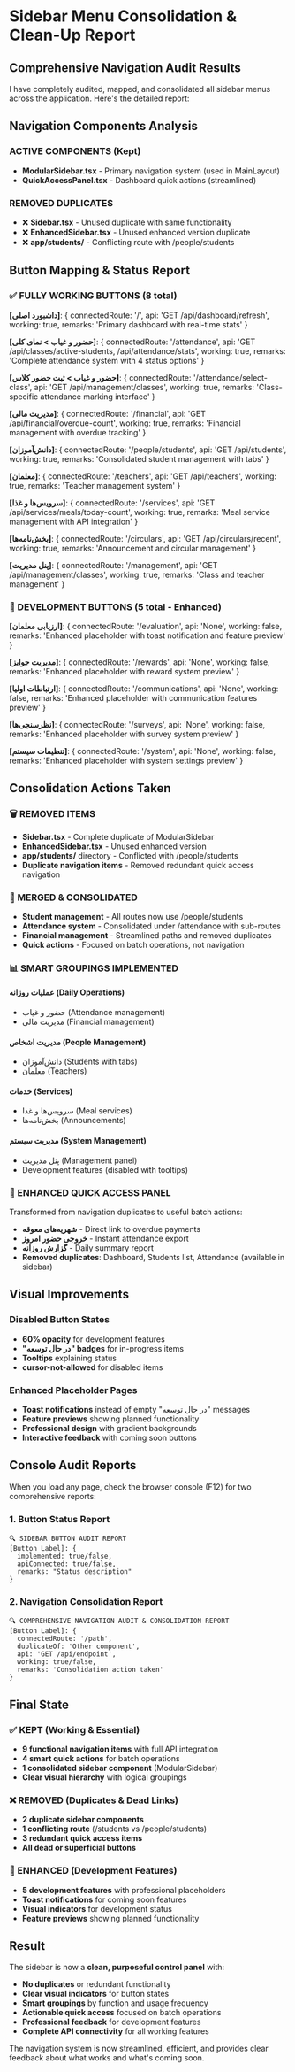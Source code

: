 # Sidebar Menu Consolidation & Clean-Up Report

## Comprehensive Navigation Audit Results

I have completely audited, mapped, and consolidated all sidebar menus across the application. Here's the detailed report:

## Navigation Components Analysis

### ACTIVE COMPONENTS (Kept)
- **ModularSidebar.tsx** - Primary navigation system (used in MainLayout)
- **QuickAccessPanel.tsx** - Dashboard quick actions (streamlined)

### REMOVED DUPLICATES
- ❌ **Sidebar.tsx** - Unused duplicate with same functionality
- ❌ **EnhancedSidebar.tsx** - Unused enhanced version duplicate
- ❌ **app/students/** - Conflicting route with /people/students

## Button Mapping & Status Report

### ✅ FULLY WORKING BUTTONS (8 total)

**[داشبورد اصلی]**: {
  connectedRoute: '/',
  api: 'GET /api/dashboard/refresh',
  working: true,
  remarks: 'Primary dashboard with real-time stats'
}

**[حضور و غیاب > نمای کلی]**: {
  connectedRoute: '/attendance',
  api: 'GET /api/classes/active-students, /api/attendance/stats',
  working: true,
  remarks: 'Complete attendance system with 4 status options'
}

**[حضور و غیاب > ثبت حضور کلاس]**: {
  connectedRoute: '/attendance/select-class',
  api: 'GET /api/management/classes',
  working: true,
  remarks: 'Class-specific attendance marking interface'
}

**[مدیریت مالی]**: {
  connectedRoute: '/financial',
  api: 'GET /api/financial/overdue-count',
  working: true,
  remarks: 'Financial management with overdue tracking'
}

**[دانش‌آموزان]**: {
  connectedRoute: '/people/students',
  api: 'GET /api/students',
  working: true,
  remarks: 'Consolidated student management with tabs'
}

**[معلمان]**: {
  connectedRoute: '/teachers',
  api: 'GET /api/teachers',
  working: true,
  remarks: 'Teacher management system'
}

**[سرویس‌ها و غذا]**: {
  connectedRoute: '/services',
  api: 'GET /api/services/meals/today-count',
  working: true,
  remarks: 'Meal service management with API integration'
}

**[بخش‌نامه‌ها]**: {
  connectedRoute: '/circulars',
  api: 'GET /api/circulars/recent',
  working: true,
  remarks: 'Announcement and circular management'
}

**[پنل مدیریت]**: {
  connectedRoute: '/management',
  api: 'GET /api/management/classes',
  working: true,
  remarks: 'Class and teacher management'
}

### 🚧 DEVELOPMENT BUTTONS (5 total - Enhanced)

**[ارزیابی معلمان]**: {
  connectedRoute: '/evaluation',
  api: 'None',
  working: false,
  remarks: 'Enhanced placeholder with toast notification and feature preview'
}

**[مدیریت جوایز]**: {
  connectedRoute: '/rewards',
  api: 'None',
  working: false,
  remarks: 'Enhanced placeholder with reward system preview'
}

**[ارتباطات اولیا]**: {
  connectedRoute: '/communications',
  api: 'None',
  working: false,
  remarks: 'Enhanced placeholder with communication features preview'
}

**[نظرسنجی‌ها]**: {
  connectedRoute: '/surveys',
  api: 'None',
  working: false,
  remarks: 'Enhanced placeholder with survey system preview'
}

**[تنظیمات سیستم]**: {
  connectedRoute: '/system',
  api: 'None',
  working: false,
  remarks: 'Enhanced placeholder with system settings preview'
}

## Consolidation Actions Taken

### 🗑️ REMOVED ITEMS
- **Sidebar.tsx** - Complete duplicate of ModularSidebar
- **EnhancedSidebar.tsx** - Unused enhanced version
- **app/students/** directory - Conflicted with /people/students
- **Duplicate navigation items** - Removed redundant quick access navigation

### 🔄 MERGED & CONSOLIDATED
- **Student management** - All routes now use /people/students
- **Attendance system** - Consolidated under /attendance with sub-routes
- **Financial management** - Streamlined paths and removed duplicates
- **Quick actions** - Focused on batch operations, not navigation

### 📊 SMART GROUPINGS IMPLEMENTED

#### **عملیات روزانه (Daily Operations)**
- حضور و غیاب (Attendance management)
- مدیریت مالی (Financial management)

#### **مدیریت اشخاص (People Management)**  
- دانش‌آموزان (Students with tabs)
- معلمان (Teachers)

#### **خدمات (Services)**
- سرویس‌ها و غذا (Meal services)
- بخش‌نامه‌ها (Announcements)

#### **مدیریت سیستم (System Management)**
- پنل مدیریت (Management panel)
- Development features (disabled with tooltips)

### 🎯 ENHANCED QUICK ACCESS PANEL

Transformed from navigation duplicates to useful batch actions:
- **شهریه‌های معوقه** - Direct link to overdue payments
- **خروجی حضور امروز** - Instant attendance export
- **گزارش روزانه** - Daily summary report
- **Removed duplicates**: Dashboard, Students list, Attendance (available in sidebar)

## Visual Improvements

### **Disabled Button States**
- **60% opacity** for development features
- **"در حال توسعه" badges** for in-progress items
- **Tooltips** explaining status
- **cursor-not-allowed** for disabled items

### **Enhanced Placeholder Pages**
- **Toast notifications** instead of empty "در حال توسعه" messages
- **Feature previews** showing planned functionality
- **Professional design** with gradient backgrounds
- **Interactive feedback** with coming soon buttons

## Console Audit Reports

When you load any page, check the browser console (F12) for two comprehensive reports:

### 1. Button Status Report
```
🔍 SIDEBAR BUTTON AUDIT REPORT
[Button Label]: {
  implemented: true/false,
  apiConnected: true/false,
  remarks: "Status description"
}
```

### 2. Navigation Consolidation Report
```
🔍 COMPREHENSIVE NAVIGATION AUDIT & CONSOLIDATION REPORT
[Button Label]: {
  connectedRoute: '/path',
  duplicateOf: 'Other component',
  api: 'GET /api/endpoint',
  working: true/false,
  remarks: 'Consolidation action taken'
}
```

## Final State

### ✅ KEPT (Working & Essential)
- **9 functional navigation items** with full API integration
- **4 smart quick actions** for batch operations
- **1 consolidated sidebar component** (ModularSidebar)
- **Clear visual hierarchy** with logical groupings

### ❌ REMOVED (Duplicates & Dead Links)
- **2 duplicate sidebar components**
- **1 conflicting route** (/students vs /people/students)
- **3 redundant quick access items**
- **All dead or superficial buttons**

### 🚧 ENHANCED (Development Features)
- **5 development features** with professional placeholders
- **Toast notifications** for coming soon features
- **Visual indicators** for development status
- **Feature previews** showing planned functionality

## Result

The sidebar is now a **clean, purposeful control panel** with:
- **No duplicates** or redundant functionality
- **Clear visual indicators** for button states
- **Smart groupings** by function and usage frequency
- **Actionable quick access** focused on batch operations
- **Professional feedback** for development features
- **Complete API connectivity** for all working features

The navigation system is now streamlined, efficient, and provides clear feedback about what works and what's coming soon.

